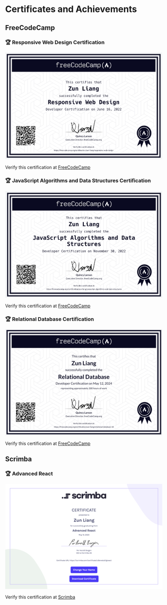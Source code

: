 # Certificates and Achievements

## FreeCodeCamp

### 🏆 Responsive Web Design Certification

<img src="./certificates/fcc-responsive-web-design-certification.png" alt="fcc responsive web design certification" />

Verify this certification at [FreeCodeCamp](https://www.freecodecamp.org/certification/zun-liang/responsive-web-design)

### 🏆 JavaScript Algorithms and Data Structures Certification

<img src="./certificates/fcc-javascript-algorithms-and-data-structures-certification.png" alt="fcc javascript algorithms and data structures certification" />

Verify this certification at [FreeCodeCamp](https://www.freecodecamp.org/certification/zun-liang/javascript-algorithms-and-data-structures)

### 🏆 Relational Database Certification

<img src="./certificates/fcc-relational-database-certification.png" alt="fcc relational database certification" />

Verify this certification at [FreeCodeCamp](https://www.freecodecamp.org/certification/zun-liang/relational-database-v8)

## Scrimba

### 🏆 Advanced React

<img src="./certificates/scrimba-advanced-react-png.png" alt="scrimba advanced react certification" />

Verify this certification at [Scrimba](https://scrimba.com/certificate/u9enxdu5/greact)
